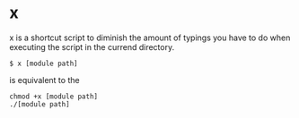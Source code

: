 # x

x is a shortcut script to diminish the amount of typings you have to do when executing the script in the currend directory.

```
$ x [module path]
```

is equivalent to the 

```
chmod +x [module path]
./[module path]
```

